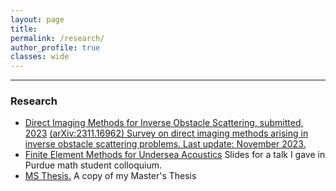```yaml
---
layout: page
title: 
permalink: /research/
author_profile: true
classes: wide
---
```

---

<h3>Research</h3>



* <a href="https://obiorag.github.io/files/Direct_Imaging_Methods-2.pdf" target="_blank">Direct Imaging Methods for Inverse Obstacle Scattering, submitted, 2023</a> <a href="https://arxiv.org/abs/2311.16962" target="_blank">(arXiv:2311.16962) 
  Survey on direct imaging methods arising in inverse obstacle scattering problems. Last update: November 2023.
* <a href="https://obiorag.github.io/files/FEM_Undersea_Acoustics.pdf" target="_blank">Finite Element Methods for Undersea Acoustics</a> Slides for a talk I gave in Purdue math student colloquium.
* <a href="https://obiorag.github.io/files/Finite element modeling of underwater acoustic environments and d.pdf" target="_blank">MS Thesis.</a> A copy of my Master's Thesis






